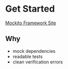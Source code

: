 # Get Started
[Mockito Framework Site](https://site.mockito.org/)

## Why
- mock dependencies
- readable tests
- clean verification errors
